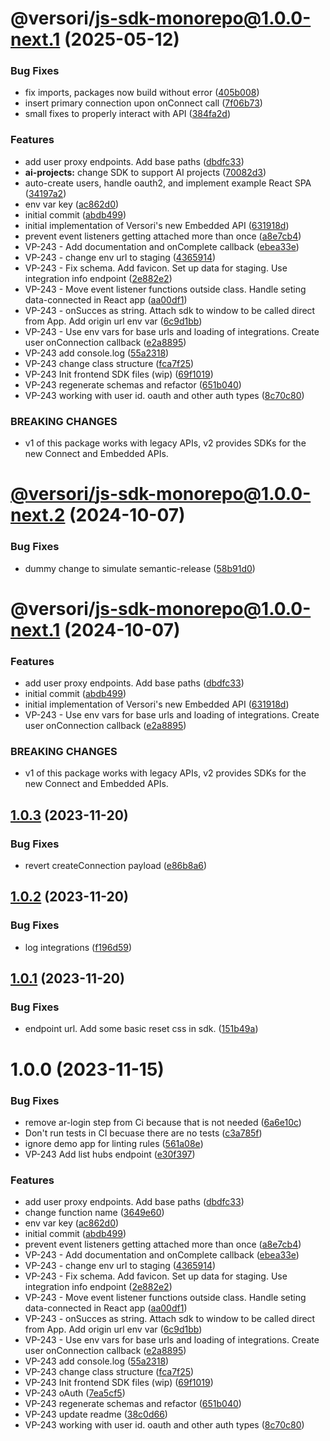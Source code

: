 # @versori/js-sdk-monorepo@1.0.0-next.1 (2025-05-12)


### Bug Fixes

* fix imports, packages now build without error ([405b008](https://github.com/versori/versori-js-sdk/commit/405b008c76e24cc5473550e7d87e66d24fc988f6))
* insert primary connection upon onConnect call ([7f06b73](https://github.com/versori/versori-js-sdk/commit/7f06b73aeec6f25452bcd1735b40bf1a5ef12ec9))
* small fixes to properly interact with API ([384fa2d](https://github.com/versori/versori-js-sdk/commit/384fa2d91682bbd4c3f2937d3a66d0468f25b1e4))


### Features

* add user proxy endpoints. Add base paths ([dbdfc33](https://github.com/versori/versori-js-sdk/commit/dbdfc33596bee7eebb507ad779415d47d58ca44c))
* **ai-projects:** change SDK to support AI projects ([70082d3](https://github.com/versori/versori-js-sdk/commit/70082d38da8336a11601eb3e481300940eac1c3d))
* auto-create users, handle oauth2, and implement example React SPA ([34197a2](https://github.com/versori/versori-js-sdk/commit/34197a26b4f1f7005fd28feeebfd3acff96cbc98))
* env var key ([ac862d0](https://github.com/versori/versori-js-sdk/commit/ac862d0bab64d0727f50165950f5c15e3d225389))
* initial commit ([abdb499](https://github.com/versori/versori-js-sdk/commit/abdb499fedca8123a9b6d9fd2424529d2a8eef57))
* initial implementation of Versori's new Embedded API ([631918d](https://github.com/versori/versori-js-sdk/commit/631918d3ebad07fe12356f38f23083139c6ee434))
* prevent event listeners getting attached more than once ([a8e7cb4](https://github.com/versori/versori-js-sdk/commit/a8e7cb4084496263a44e531da1ed9a0c17497011))
* VP-243 - Add documentation and onComplete callback ([ebea33e](https://github.com/versori/versori-js-sdk/commit/ebea33e569cb9b20241e61ff59b37b93d291bedd))
* VP-243 - change env url to staging ([4365914](https://github.com/versori/versori-js-sdk/commit/4365914e1aed87b29720d23daeb4bfcbbe26d756))
* VP-243 - Fix schema. Add favicon. Set up data for staging. Use integration info endpoint ([2e882e2](https://github.com/versori/versori-js-sdk/commit/2e882e22f2d27e8fd81c656b17b71d2aec9e4725))
* VP-243 - Move event listener functions outside class. Handle seting data-connected in React app ([aa00df1](https://github.com/versori/versori-js-sdk/commit/aa00df1d605196c1991e1a49a79147fc0ea52abb))
* VP-243 - onSucces as string. Attach sdk to window to be called direct from App. Add origin url env var ([6c9d1bb](https://github.com/versori/versori-js-sdk/commit/6c9d1bb03035e4bb7d85552788f7deadc9c0f6c4))
* VP-243 - Use env vars for base urls and loading of integrations. Create user onConnection callback ([e2a8895](https://github.com/versori/versori-js-sdk/commit/e2a889529617124176d692d82ed7f8ac93962408))
* VP-243 add console.log ([55a2318](https://github.com/versori/versori-js-sdk/commit/55a2318a9ff63e77af3669496dd31fc840202f6b))
* VP-243 change class structure ([fca7f25](https://github.com/versori/versori-js-sdk/commit/fca7f25a44713b1bf32b05359ef7e385310b6c96))
* VP-243 Init frontend SDK files (wip) ([69f1019](https://github.com/versori/versori-js-sdk/commit/69f10195903f03454f42e4dd94e0cf3e70347b0c))
* VP-243 regenerate schemas and refactor ([651b040](https://github.com/versori/versori-js-sdk/commit/651b0409609110cd80228d9249803d7868d8b8e5))
* VP-243 working with user id. oauth and other auth types ([8c70c80](https://github.com/versori/versori-js-sdk/commit/8c70c8026a05246e2d71342187a03b82849a09d3))


### BREAKING CHANGES

* v1 of this package works with legacy APIs, v2
provides SDKs for the new Connect and Embedded APIs.

# [@versori/js-sdk-monorepo@1.0.0-next.2](https://github.com/versori/versori-js-sdk/compare/@versori/js-sdk-monorepo@1.0.0-next.1...@versori/js-sdk-monorepo@1.0.0-next.2) (2024-10-07)


### Bug Fixes

* dummy change to simulate semantic-release ([58b91d0](https://github.com/versori/versori-js-sdk/commit/58b91d0d6be3c0d0bc75b3d55020dee19060ceb0))

# @versori/js-sdk-monorepo@1.0.0-next.1 (2024-10-07)


### Features

* add user proxy endpoints. Add base paths ([dbdfc33](https://github.com/versori/versori-js-sdk/commit/dbdfc33596bee7eebb507ad779415d47d58ca44c))
* initial commit ([abdb499](https://github.com/versori/versori-js-sdk/commit/abdb499fedca8123a9b6d9fd2424529d2a8eef57))
* initial implementation of Versori's new Embedded API ([631918d](https://github.com/versori/versori-js-sdk/commit/631918d3ebad07fe12356f38f23083139c6ee434))
* VP-243 - Use env vars for base urls and loading of integrations. Create user onConnection callback ([e2a8895](https://github.com/versori/versori-js-sdk/commit/e2a889529617124176d692d82ed7f8ac93962408))


### BREAKING CHANGES

* v1 of this package works with legacy APIs, v2
provides SDKs for the new Connect and Embedded APIs.

## [1.0.3](https://github.com/versori/versori-js-sdk/compare/v1.0.2...v1.0.3) (2023-11-20)


### Bug Fixes

* revert createConnection payload ([e86b8a6](https://github.com/versori/versori-js-sdk/commit/e86b8a65f40658771ecce58b5f8522492b53be52))

## [1.0.2](https://github.com/versori/versori-js-sdk/compare/v1.0.1...v1.0.2) (2023-11-20)


### Bug Fixes

* log integrations ([f196d59](https://github.com/versori/versori-js-sdk/commit/f196d59d190516dc2df6ec3785ba95a2b9300df3))

## [1.0.1](https://github.com/versori/versori-js-sdk/compare/v1.0.0...v1.0.1) (2023-11-20)


### Bug Fixes

* endpoint url. Add some basic reset css in sdk. ([151b49a](https://github.com/versori/versori-js-sdk/commit/151b49a7d3933ec186a69c3dc995c0de18019da0))

# 1.0.0 (2023-11-15)


### Bug Fixes

*   remove ar-login step from Ci because that is not needed ([6a6e10c](https://github.com/versori/versori-js-sdk/commit/6a6e10c02792fca3d74b0d936150674574cb046f))
*  Don't run tests in CI becuase there are no tests ([c3a785f](https://github.com/versori/versori-js-sdk/commit/c3a785fc490a01ff43bc497f2e407bc09422d887))
*  ignore demo app for linting rules ([561a08e](https://github.com/versori/versori-js-sdk/commit/561a08edb2d5efa9f996c34e49090333d25cc048))
* VP-243 Add list hubs endpoint ([e30f397](https://github.com/versori/versori-js-sdk/commit/e30f397f422e752db99cc47a069299645594891d))


### Features

* add user proxy endpoints. Add base paths ([dbdfc33](https://github.com/versori/versori-js-sdk/commit/dbdfc33596bee7eebb507ad779415d47d58ca44c))
* change function name ([3649e60](https://github.com/versori/versori-js-sdk/commit/3649e6033101bb2f84c3f257d7de09ea7a60b270))
* env var key ([ac862d0](https://github.com/versori/versori-js-sdk/commit/ac862d0bab64d0727f50165950f5c15e3d225389))
* initial commit ([abdb499](https://github.com/versori/versori-js-sdk/commit/abdb499fedca8123a9b6d9fd2424529d2a8eef57))
* prevent event listeners getting attached more than once ([a8e7cb4](https://github.com/versori/versori-js-sdk/commit/a8e7cb4084496263a44e531da1ed9a0c17497011))
* VP-243 - Add documentation and onComplete callback ([ebea33e](https://github.com/versori/versori-js-sdk/commit/ebea33e569cb9b20241e61ff59b37b93d291bedd))
* VP-243 - change env url to staging ([4365914](https://github.com/versori/versori-js-sdk/commit/4365914e1aed87b29720d23daeb4bfcbbe26d756))
* VP-243 - Fix schema. Add favicon. Set up data for staging. Use integration info endpoint ([2e882e2](https://github.com/versori/versori-js-sdk/commit/2e882e22f2d27e8fd81c656b17b71d2aec9e4725))
* VP-243 - Move event listener functions outside class. Handle seting data-connected in React app ([aa00df1](https://github.com/versori/versori-js-sdk/commit/aa00df1d605196c1991e1a49a79147fc0ea52abb))
* VP-243 - onSucces as string. Attach sdk to window to be called direct from App. Add origin url env var ([6c9d1bb](https://github.com/versori/versori-js-sdk/commit/6c9d1bb03035e4bb7d85552788f7deadc9c0f6c4))
* VP-243 - Use env vars for base urls and loading of integrations. Create user onConnection callback ([e2a8895](https://github.com/versori/versori-js-sdk/commit/e2a889529617124176d692d82ed7f8ac93962408))
* VP-243 add console.log ([55a2318](https://github.com/versori/versori-js-sdk/commit/55a2318a9ff63e77af3669496dd31fc840202f6b))
* VP-243 change class structure ([fca7f25](https://github.com/versori/versori-js-sdk/commit/fca7f25a44713b1bf32b05359ef7e385310b6c96))
* VP-243 Init frontend SDK files (wip) ([69f1019](https://github.com/versori/versori-js-sdk/commit/69f10195903f03454f42e4dd94e0cf3e70347b0c))
* VP-243 oAuth ([7ea5cf5](https://github.com/versori/versori-js-sdk/commit/7ea5cf5736fd4cf769411ccf436f1909f4f8ba9a))
* VP-243 regenerate schemas and refactor ([651b040](https://github.com/versori/versori-js-sdk/commit/651b0409609110cd80228d9249803d7868d8b8e5))
* VP-243 update readme ([38c0d66](https://github.com/versori/versori-js-sdk/commit/38c0d66d22fdf8cce0107176ee24b3cc6da7dc10))
* VP-243 working with user id. oauth and other auth types ([8c70c80](https://github.com/versori/versori-js-sdk/commit/8c70c8026a05246e2d71342187a03b82849a09d3))

